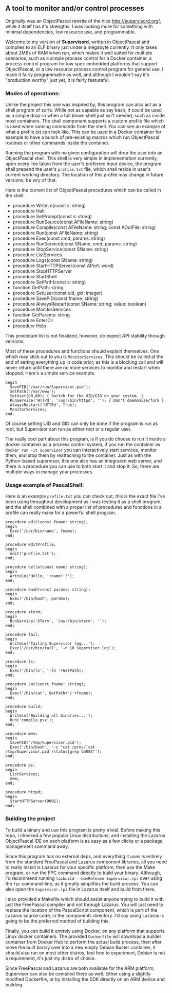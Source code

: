 ## A tool to monitor and/or control processes

Originally was an ObjectPascal rewrite of the nice http://supervisord.org/, while it
itself has it's strengths, I was looking more for something with minimal dependencies,
low resource use, and programmable.

Welcome to my version of **Supervisord**, written in ObjectPascal and compiles to an ELF binary
just under a megabyte currently.  It only takes about 2MBs of RAM when run, which makes it
well suited for multiple scenarios, such as a simple process control for a Docker container,
a process control program for low spec embedded platforms that support ObjectPascal, or a low
resource process control program for general use.  I made it fairly programmable as well,
and although I wouldn't say it's "production worthy" just yet, it is fairly featureful.

### Modes of operations:

Unlike the project this one was inspired by, this program can also act as a shell program of
sorts.  While not as capable as say bash, it could be used as a simple drop-in when a full
blown shell just isn't needed, such as inside most containers.  The shell component supports
a custom profile file which is used when running commands from the shell.  You can see an
example of what a profile.txt can look like.  This can be used in a Docker container for
example to have a bunch of pre-existing macros which run ObjectPascal routines or other
commands inside the container.

Running the program with no given configuration will drop the user into an ObjectPascal shell.
This shell is very simple in implementation currently, upon every line taken from the user's
preferred input device, the program shall prepend the user's `profile.txt` file, which shall
reside in user's current working directory.  The location of this profile may change in future
versions, be wry of that.

Here is the current list of ObjectPascal procedures which can be called in the shell:

  - procedure WriteLn(const s: string)
  - procedure Halt
  - procedure SetPrompt(const s: string)
  - procedure RunSource(const AFileName: string)
  - procedure Compile(const AFileName: string; const AOutFile: string)
  - procedure Run(const AFileName: string)
  - procedure Exec(const cmd, params: string)
  - procedure RunService(const SName, cmd, params: string)
  - procedure StopService(const SName: string)
  - procedure ListServices
  - procedure Logs(const SName: string)
  - procedure StartHTTPServer(const APort: word)
  - procedure StopHTTPServer
  - procedure StartShell
  - procedure SetPath(const s: string)
  - function GetPath: string
  - procedure SetUser(const uid, gid: integer)
  - procedure SavePID(const fname: string)
  - procedure AlwaysRestart(const SName: string; value: boolean)
  - procedure MonitorServices
  - function GetParams: string
  - procedure EnterDir
  - procedure Help

This procedure list is not finalized, however, do expect API stability through versions.

Most of these procedures and functions should explain themselves.  One which may stick out to
you is `MonitorServices`.  This should be called at the end of setting everything up in code
prior, as this is a blocking call and will never return until there are no more services to
monitor and restart when stopped.  Here's a simple service example:

```
begin
  SavePID('/var/run/Supervisor.pid');
  SetPath('/var/www');
  SetUser(80,80); { Switch for the UID/GID on your system. }
  RunService('HTTPd', '/usr/bin/httpd', ''); { Don't daemonize/fork }
  AlwaysRestart('HTTPd', True);
  MonitorServices;
end.
```

Of course setting UID and GID can only be done if the program is run as root, but Supervisor
can run as either root or a regular user.

The really cool part about this program, is if you do choose to run it inside a docker
container as a process control system, if you run the container as `docker run -it supervisor`
you can interactively start services, monitor them, and stop them by reattaching to the
container.  Just as with the Python-based supervisor, this one also has an integrared web
server, and there is a procedure you can use to both start it and stop it.  So, there are
multiple ways to manage your processes.

### Usage example of PascalShell:

Here is an example `profile.txt` you can check out, this is the exact file I've been using
throughout development as I was testing it as a shell program, and the shell combined with
a proper list of procedures and functions in a profile can really make for a powerful shell
program.

```
procedure edit(const fname: string);
begin
  Exec('/usr/bin/nano', fname);
end;

procedure editProfile;
begin
  edit('profile.txt');
end;

procedure hello(const name: string);
begin
  WriteLn('Hello, '+name+'!');
end;

procedure bash(const params: string);
begin
  Exec('/bin/bash', params);
end;

procedure xterm;
begin
  RunService('XTerm', '/usr/bin/xterm', '');
end;

procedure tail;
begin
  WriteLn('Tailing Supervisor log...');
  Exec('/usr/bin/tail', '-n 10 Supervisor.log');
end;

procedure ls;
begin
  Exec('/bin/ls', '-lh '+GetPath);
end;

procedure cat(const fname: string);
begin
  Exec('/bin/cat', GetPath+'/'+fname);
end;

procedure build;
begin
  WriteLn('Building all binaries...');
  Run('compile.psx');
end;

procedure mem;
begin
  SavePID('/tmp/Supervisor.pid');
  Exec('/bin/bash', '-c "cat /proc/`cat /tmp/Supervisor.pid`/status|grep VmRSS"');
end;

procedure ps;
begin
  ListServices;
  mem;
end;

procedure httpd;
begin
  StartHTTPServer(9001);
end;
```

### Building the project

To build a binary and use this program is pretty trivial.  Before making this repo, I
checked a few popular Linux distributions, and installing the Lazarus ObjectPascal IDE
on each platform is as easy as a few clicks or a package management command away.

Since this program has no external deps, and everything it uses is entirely from the
standard FreePascal and Lazarus component libraries, all you need to really install is
Lazarus for your specific platform, then use the Make program, or run the FPC command
directly to build your binary.  Although, I'd recommend running
`lazbuild --bm=Release Supervisor.lpr` over using the `fpc` command-line, as it greatly
simplifies the build process.  You can also open the `Supervisor.lpi` file in Lazarus
itself and build from there.

I also provided a Makefile which should assist anyone trying to build it with just the
FreePascal compiler and not through Lazarus.  You will just need to replace the location
of the PascalScript component, which is part of the Lazarus source code, in the components
directory.  I'd say using Lazarus is going to be the preferred method of building this.

Finally, you can build it entirely using Docker, on any platform that supports Linux docker
containers.  The provided `Dockerfile` will download a builder container from Docker Hub to
perform the actual build process, then after move the built binary over into a new empty
Debian Buster container, it should also run on most other distros, feel free to experiment,
Debian is not a requirement, it's just my distro of choice.

Since FreePascal and Lazarus are both available for the ARM platform, Supervisor can also
be compiled there as well.  Either using a slightly modified Dockerfile, or by installing
the SDK directly on an ARM device and building.
